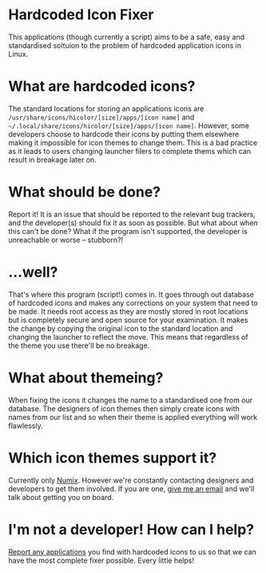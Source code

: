 Hardcoded Icon Fixer
==============
This applications (though currently a script) aims to be a safe, easy and standardised soltuion to the problem of hardcoded application icons in Linux.

What are hardcoded icons?
==============
The standard locations for storing an applications icons are ```/usr/share/icons/hicolor/[size]/apps/[icon name]``` and ```~/.local/share/icons/hicolor/[size]/apps/[icon name]```. However, some developers choose to hardcode their icons by putting them elsewhere making it impossible for icon themes to change them. This is a bad practice as it leads to users
 changing launcher filers to complete thems which can result in breakage later on.

What should be done?
==============
Report it! It is an issue that should be reported to the relevant bug trackers, and the developer(s) should fix it as soon as possible. But what about when this can't be done? What if the program isn't supported, the developer is unreachable or worse – stubborn?!

...well?
==============
That's where this program (script!) comes in. It goes through out database of hardcoded icons and makes any corrections on your system that need to be made. It needs root access as they are mostly stored in root locations but is completely secure and open source for your examination. It makes the change by copying the original icon to the standard location and changing the launcher to reflect the move. This means that regardless of the theme you use there'll be no breakage.

What about themeing?
==============
When fixing the icons it changes the name to a standardised one from our database. The designers of icon themes then simply create icons with names from our list and so when their theme is applied everything will work flawlessly.

Which icon themes support it?
==============
Currently only [Numix](http://numixproject.org/). However we're constantly contacting  designers and developers to get them involved. If you are one, [give me an email](mailto:joshua.h.fogg@gmail.com) and we'll talk about getting you on board.

I'm not a developer! How can I help?
==============
[Report any applications](https://github.com/Foggalong/hardcode-fixer/issues) you find with hardcoded icons to us so that we can have the most complete fixer possible. Every little helps!